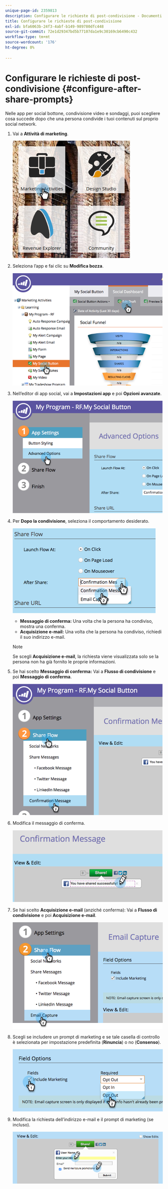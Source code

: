 ```yaml
---
unique-page-id: 2359813
description: Configurare le richieste di post-condivisione - Documenti Marketo - Documentazione del prodotto
title: Configurare le richieste di post-condivisione
exl-id: bfa6063b-24f3-4abf-b149-989780dfc448
source-git-commit: 72e1d29347bd5b77107da1e9c30169cb6490c432
workflow-type: tm+mt
source-wordcount: '176'
ht-degree: 0%

---
```


# Configurare le richieste di post-condivisione {#configure-after-share-prompts}

Nelle app per social bottone, condivisione video e sondaggi, puoi scegliere cosa succede dopo che una persona condivide i tuoi contenuti sul proprio social network.

1. Vai a **Attività di marketing**.

   ![](assets/ma.png)

1. Seleziona l’app e fai clic su **Modifica bozza**.

   ![](assets/image2015-4-21-12-3a1-3a11.png)

1. Nell’editor di app social, vai a **Impostazioni app** e poi **Opzioni avanzate**.

   ![](assets/image2015-4-21-12-3a10-3a54.png)

1. Per **Dopo la condivisione**, seleziona il comportamento desiderato.

   ![](assets/image2015-4-21-12-3a18-3a32.png)

   * **Messaggio di conferma:** Una volta che la persona ha condiviso, mostra una conferma.
   * **Acquisizione e-mail:** Una volta che la persona ha condiviso, richiedi il suo indirizzo e-mail.

   >[!NOTE]
   >
   >Se scegli **Acquisizione e-mail**, la richiesta viene visualizzata solo se la persona non ha già fornito le proprie informazioni.

1. Se hai scelto **Messaggio di conferma:** Vai a **Flusso di condivisione** e poi **Messaggio di conferma**.

   ![](assets/image2015-4-21-12-3a26-3a10.png)

1. Modifica il messaggio di conferma.

   ![](assets/image2015-4-21-12-3a31-3a41.png)

1. Se hai scelto **Acquisizione e-mail** (anziché conferma): Vai a **Flusso di condivisione** e poi **Acquisizione e-mail**.

   ![](assets/image2015-4-21-12-3a46-3a15.png)

1. Scegli se includere un prompt di marketing e se tale casella di controllo è selezionata per impostazione predefinita (**Rinuncia**) o no (**Consenso**).

   ![](assets/image2015-4-21-12-3a48-3a51.png)

1. Modifica la richiesta dell’indirizzo e-mail e il prompt di marketing (se incluso).

   ![](assets/image2015-4-21-12-3a52-3a49.png)

